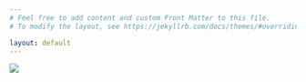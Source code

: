 ```yaml
---
# Feel free to add content and custom Front Matter to this file.
# To modify the layout, see https://jekyllrb.com/docs/themes/#overriding-theme-defaults

layout: default
---
```


<img src="https://upload.wikimedia.org/wikipedia/en/9/9b/Yoda_Empire_Strikes_Back.png">
